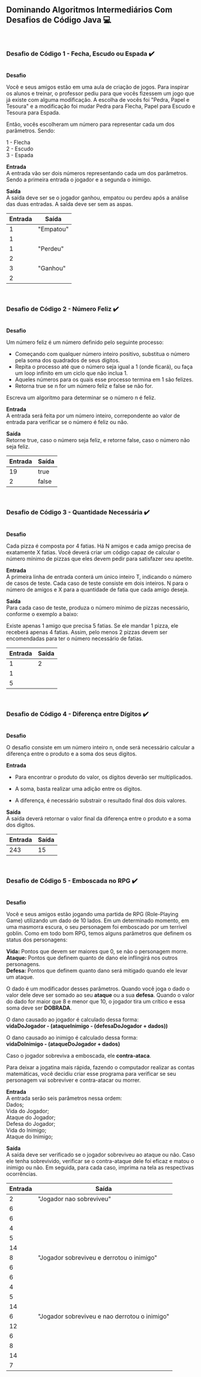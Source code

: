 ## Dominando Algoritmos Intermediários Com Desafios de Código Java 💻 
<br/>
<h3><b>Desafio de Código 1 - Fecha, Escudo ou Espada ✔️ </b></h3> 
<br/>  
<b>Desafio</b>  
  
Você e seus amigos estão em uma aula de criação de jogos. Para inspirar os alunos e treinar, o professor pediu para que vocês fizessem um jogo que já existe com alguma modificação. A escolha de vocês foi "Pedra, Papel e Tesoura" e a modificação foi mudar Pedra para Flecha, Papel para Escudo e Tesoura para Espada.

Então, vocês escolheram um número para representar cada um dos parâmetros. Sendo:

1 - Flecha  
2 - Escudo  
3 - Espada  

<b>Entrada</b>  
A entrada vão ser dois números representando cada um dos parâmetros. Sendo a primeira entrada o jogador e a segunda o inimigo.  

<b>Saída</b>  
A saída deve ser se o jogador ganhou, empatou ou perdeu após a análise das duas entradas. A saída deve ser sem as aspas.  


| Entrada | Saída |
|-- |-- |  
| 1 | "Empatou" |
| 1 |
| 1 | "Perdeu"  |
| 2 |
| 3 | "Ganhou"  |
| 2 |
   

<br/>
<h3><b>Desafio de Código 2 - Número Feliz ✔️ </b></h3> 
<br/>  
<b>Desafio</b>  

Um número feliz é um número definido pelo seguinte processo:

- Começando com qualquer número inteiro positivo, substitua o número pela soma dos quadrados de seus dígitos.
- Repita o processo até que o número seja igual a 1 (onde ficará), ou faça um loop infinito em um ciclo que não inclua 1.
- Aqueles números para os quais esse processo termina em 1 são felizes.
- Retorna true se n for um número feliz e false se não for.

Escreva um algoritmo para determinar se o número n é feliz.  

<b>Entrada</b>  
A entrada será feita por um número inteiro, correpondente ao valor de entrada para verificar se  o número é feliz ou não.  


<b>Saída</b>  
Retorne true, caso o número seja feliz, e retorne false, caso o número não seja feliz.  

| Entrada | Saída |
|-- |-- |  
| 19 | true |
| 2 | false |
        


<br/>
<h3><b>Desafio de Código 3 - Quantidade Necessária ✔️ </b></h3> 
<br/>  
<b>Desafio</b>   

Cada pizza é composta por 4 fatias. Há N amigos e cada amigo precisa de exatamente X fatias.
Você deverá criar um código capaz de calcular o número mínimo de pizzas que eles devem pedir para satisfazer seu apetite.  

<b>Entrada</b>  
A primeira linha de entrada conterá um único inteiro T, indicando o número de casos de teste.
Cada caso de teste consiste em dois inteiros. N para o número de amigos e X para a quantidade de fatia que cada amigo deseja.  


<b>Saída</b>   
Para cada caso de teste, produza o número mínimo de pizzas necessário, conforme o exemplo a baixo:

Existe apenas 1 amigo que precisa 5 fatias. Se ele mandar 1 pizza, ele receberá apenas 4 fatias. Assim, pelo menos 2 pizzas devem ser encomendadas
para ter o número necessário de fatias.     


| Entrada | Saída |
|-- |-- |  
| 1 | 2 |
| 1 |
| 5 |  
     



<br/>
<h3><b>Desafio de Código 4 - Diferença entre Dígitos ✔️ </b></h3> 
<br/>  
<b>Desafio</b>   

O desafio consiste em um número inteiro n, onde será necessário calcular a diferença entre o produto e a soma dos seus digitos.    

<b>Entrada</b>   
- Para encontrar o produto do valor, os dígitos deverão ser multiplicados.

- A soma, basta realizar uma adição entre os dígitos.

- A diferença, é necessário substrair o resultado final dos dois valores.   


<b>Saída</b>    
A saída deverá retornar o valor final da diferença entre o produto e a soma dos digitos.   


| Entrada | Saída |
|-- |-- |  
| 243 | 15 | 
     


<br/>
<h3><b>Desafio de Código 5 - Emboscada no RPG ✔️ </b></h3> 
<br/>  
<b>Desafio</b>   

Você e seus amigos estão jogando uma partida de RPG (Role-Playing Game) utilizando um dado de 10 lados. Em um determinado momento, em uma masmorra escura, o seu personagem foi emboscado por um terrível goblin. Como em todo bom RPG, temos alguns parâmetros que definem os status dos personagens:

<b>Vida:</b> Pontos que devem ser maiores que 0, se não o personagem morre.  
<b>Ataque:</b> Pontos que definem quanto de dano ele inflingirá nos outros personagens.  
<b>Defesa:</b> Pontos que definem quanto dano será mitigado quando ele levar um ataque.

O dado é um modificador desses parâmetros. Quando você joga o dado o valor dele deve ser somado ao seu <b>ataque</b> ou a sua <b>defesa</b>. Quando o valor do dado for maior que 8 e menor que 10, o jogador tira um crítico e essa soma deve ser <b>DOBRADA</b>.

O dano causado ao jogador é calculado dessa forma:  
<b>vidaDoJogador - (ataqueInimigo - (defesaDoJogador + dados))</b>  

O dano causado ao inimigo é calculado dessa forma:   
<b>vidaDoInimigo - (ataqueDoJogador + dados)</b>

Caso o jogador sobreviva a emboscada, ele <b>contra-ataca</b>.

Para deixar a jogatina mais rápida, fazendo o computador realizar as contas matemáticas, você decidiu criar esse programa para verificar se seu personagem vai sobreviver e contra-atacar ou morrer.   

<b>Entrada</b>   
A entrada serão seis parâmetros nessa ordem:  
Dados;  
Vida do Jogador;  
Ataque do Jogador;  
Defesa do Jogador;  
Vida do Inimigo;  
Ataque do Inimigo;  


<b>Saída</b>   
A saída deve ser verificado se o jogador sobreviveu ao ataque ou não. Caso ele tenha sobrevivido, verificar se o contra-ataque dele foi eficaz e matou o inimigo ou não. Em seguida, para cada caso, imprima na tela as respectivas ocorrências.      


| Entrada | Saída |
|-- |-- |  
| 2 | "Jogador nao sobreviveu" | 
| 6 |
| 6 |
| 4 |
| 5 |
| 14|
| 8 | "Jogador sobreviveu e derrotou o inimigo" |
| 6 |
| 6 |
| 4 |
| 5 |
| 14|
| 6 | "Jogador sobreviveu e nao derrotou o inimigo" |
| 12|
| 6 |
| 8 |
| 14|
| 7 |


